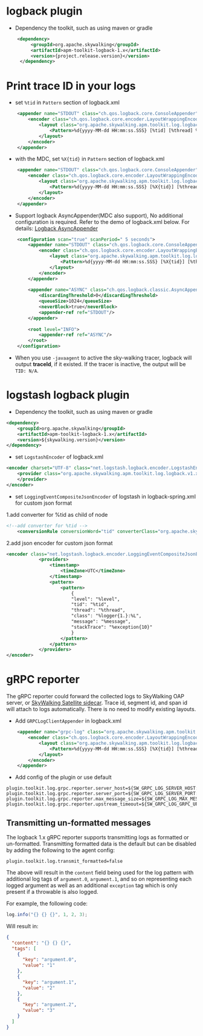 # logback plugin
* Dependency the toolkit, such as using maven or gradle
```xml
    <dependency>
         <groupId>org.apache.skywalking</groupId>
         <artifactId>apm-toolkit-logback-1.x</artifactId>
         <version>{project.release.version}</version>
     </dependency>
```

# Print trace ID in your logs

* set `%tid` in `Pattern` section of logback.xml
```xml
    <appender name="STDOUT" class="ch.qos.logback.core.ConsoleAppender">
        <encoder class="ch.qos.logback.core.encoder.LayoutWrappingEncoder">
            <layout class="org.apache.skywalking.apm.toolkit.log.logback.v1.x.TraceIdPatternLogbackLayout">
                <Pattern>%d{yyyy-MM-dd HH:mm:ss.SSS} [%tid] [%thread] %-5level %logger{36} -%msg%n</Pattern>
            </layout>
        </encoder>
    </appender>
```

* with the MDC, set `%X{tid}` in `Pattern` section of logback.xml
```xml
    <appender name="STDOUT" class="ch.qos.logback.core.ConsoleAppender">
        <encoder class="ch.qos.logback.core.encoder.LayoutWrappingEncoder">
            <layout class="org.apache.skywalking.apm.toolkit.log.logback.v1.x.mdc.TraceIdMDCPatternLogbackLayout">
                <Pattern>%d{yyyy-MM-dd HH:mm:ss.SSS} [%X{tid}] [%thread] %-5level %logger{36} -%msg%n</Pattern>
            </layout>
        </encoder>
    </appender>
```


* Support logback AsyncAppender(MDC also support), No additional configuration is required. Refer to the demo of logback.xml below. For details: [Logback AsyncAppender](https://logback.qos.ch/manual/appenders.html#AsyncAppender)
```xml
    <configuration scan="true" scanPeriod=" 5 seconds">
        <appender name="STDOUT" class="ch.qos.logback.core.ConsoleAppender">
            <encoder class="ch.qos.logback.core.encoder.LayoutWrappingEncoder">
                <layout class="org.apache.skywalking.apm.toolkit.log.logback.v1.x.mdc.TraceIdMDCPatternLogbackLayout">
                    <Pattern>%d{yyyy-MM-dd HH:mm:ss.SSS} [%X{tid}] [%thread] %-5level %logger{36} -%msg%n</Pattern>
                </layout>
            </encoder>
        </appender>
    
        <appender name="ASYNC" class="ch.qos.logback.classic.AsyncAppender">
            <discardingThreshold>0</discardingThreshold>
            <queueSize>1024</queueSize>
            <neverBlock>true</neverBlock>
            <appender-ref ref="STDOUT"/>
        </appender>
    
        <root level="INFO">
            <appender-ref ref="ASYNC"/>
        </root>
    </configuration>
```

* When you use `-javaagent` to active the sky-walking tracer, logback will output **traceId**, if it existed. If the tracer is inactive, the output will be `TID: N/A`.

# logstash logback plugin

* Dependency the toolkit, such as using maven or gradle

```xml
<dependency>
    <groupId>org.apache.skywalking</groupId>
    <artifactId>apm-toolkit-logback-1.x</artifactId>
    <version>${skywalking.version}</version>
</dependency>
```

* set `LogstashEncoder` of logback.xml

```xml
<encoder charset="UTF-8" class="net.logstash.logback.encoder.LogstashEncoder">
    <provider class="org.apache.skywalking.apm.toolkit.log.logback.v1.x.logstash.TraceIdJsonProvider">
    </provider>
</encoder>
```

* set `LoggingEventCompositeJsonEncoder` of logstash in logback-spring.xml for custom json format

1.add converter for %tid as child of <configuration> node
```xml
<!--add converter for %tid -->
    <conversionRule conversionWord="tid" converterClass="org.apache.skywalking.apm.toolkit.log.logback.v1.x.LogbackPatternConverter"/>
```
2.add json encoder for custom json format

```xml
<encoder class="net.logstash.logback.encoder.LoggingEventCompositeJsonEncoder">
            <providers>
                <timestamp>
                    <timeZone>UTC</timeZone>
                </timestamp>
                <pattern>
                    <pattern>
                        {
                        "level": "%level",
                        "tid": "%tid",
                        "thread": "%thread",
                        "class": "%logger{1.}:%L",
                        "message": "%message",
                        "stackTrace": "%exception{10}"
                        }
                    </pattern>
                </pattern>
            </providers>
</encoder>
```

# gRPC reporter

The gRPC reporter could forward the collected logs to SkyWalking OAP server, or [SkyWalking Satellite sidecar](https://github.com/apache/skywalking-satellite). Trace id, segment id, and span id will attach to logs automatically. There is no need to modify existing layouts.

* Add `GRPCLogClientAppender` in logback.xml

```xml
    <appender name="grpc-log" class="org.apache.skywalking.apm.toolkit.log.logback.v1.x.log.GRPCLogClientAppender">
        <encoder class="ch.qos.logback.core.encoder.LayoutWrappingEncoder">
            <layout class="org.apache.skywalking.apm.toolkit.log.logback.v1.x.mdc.TraceIdMDCPatternLogbackLayout">
                <Pattern>%d{yyyy-MM-dd HH:mm:ss.SSS} [%X{tid}] [%thread] %-5level %logger{36} -%msg%n</Pattern>
            </layout>
        </encoder>
    </appender>
```

*  Add config of the plugin or use default

```properties
plugin.toolkit.log.grpc.reporter.server_host=${SW_GRPC_LOG_SERVER_HOST:127.0.0.1}
plugin.toolkit.log.grpc.reporter.server_port=${SW_GRPC_LOG_SERVER_PORT:11800}
plugin.toolkit.log.grpc.reporter.max_message_size=${SW_GRPC_LOG_MAX_MESSAGE_SIZE:10485760}
plugin.toolkit.log.grpc.reporter.upstream_timeout=${SW_GRPC_LOG_GRPC_UPSTREAM_TIMEOUT:30}
```

## Transmitting un-formatted messages

The logback 1.x gRPC reporter supports transmitting logs as formatted or un-formatted. Transmitting formatted data is the default but can be disabled by adding the following to the agent config:

```
plugin.toolkit.log.transmit_formatted=false
```

The above will result in the `content` field being used for the log pattern with additional log tags of `argument.0`, `argument.1`, and so on representing each logged argument as well as an additional `exception` tag which is only present if a throwable is also logged.

For example, the following code:
```java
log.info("{} {} {}", 1, 2, 3);
```

Will result in:
```json
{
  "content": "{} {} {}",
  "tags": [
    {
      "key": "argument.0",
      "value": "1"
    },
    {
      "key": "argument.1",
      "value": "2"
    },
    {
      "key": "argument.2",
      "value": "3"
    }
  ]
}
```
